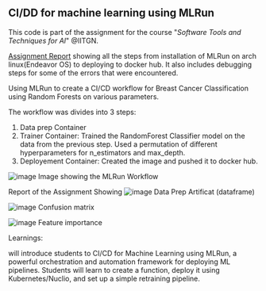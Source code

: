 ## CI/DD for machine learning using MLRun

This code is part of the assignment for the course "_Software Tools and Techniques for AI_" @IITGN.

[Assignment Report](https://docs.google.com/document/d/1y7NeY8e8ibu1PvV-tvC4s5Q2ooxOd4X_gh6VaiwQ_cg/edit?usp=sharing) showing all the steps from installation of MLRun on arch linux(Endeavor OS) to deploying to docker hub.
It also includes debugging steps for some of the errors that were encountered.

Using MLRun to create a CI/CD workflow for Breast Cancer Classification using Random Forests on various parameters.

The workflow was divides into 3 steps:
1. Data prep Container
2. Trainer Container: Trained the RandomForest Classifier model on the data from the previous step. Used a permutation of different hyperparameters for n_estimators
   and max_depth.
4. Deployement Container: Created the image and pushed it to docker hub.

![image](https://github.com/user-attachments/assets/e7e7bee4-46ea-491f-9951-841622a0a8a2)
Image showing the MLRun Workflow

Report of the Assignment Showing
![image](https://github.com/user-attachments/assets/6d25228f-c8bc-44e2-ae27-74406ef77718)
Data Prep Artificat (dataframe)

![image](https://github.com/user-attachments/assets/f0535174-9938-466a-9f2b-87ee6ca3851b)
Confusion matrix 

![image](https://github.com/user-attachments/assets/492c4007-1734-44a1-a697-7ac2993472dd)
Feature importance



Learnings:

will introduce students to CI/CD for Machine Learning using MLRun, a powerful orchestration and automation framework for deploying ML pipelines. 
Students will learn to create a function, deploy it using Kubernetes/Nuclio, and set up a simple retraining pipeline. 

